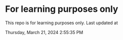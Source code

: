 # For learning purposes only
This repo is for learning purposes only.
Last updated at

Thursday, March 21, 2024 2:55:35 PM

